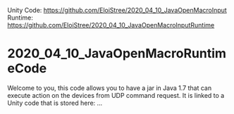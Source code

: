 Unity Code: https://github.com/EloiStree/2020_04_10_JavaOpenMacroInput   
Runtime: https://github.com/EloiStree/2020_04_10_JavaOpenMacroInputRuntime   

# 2020_04_10_JavaOpenMacroRuntimeCode

Welcome to you, this code allows you to have a jar in Java 1.7 that can execute action on the devices from UDP command request.
It is linked to a Unity code that is stored here: ...
